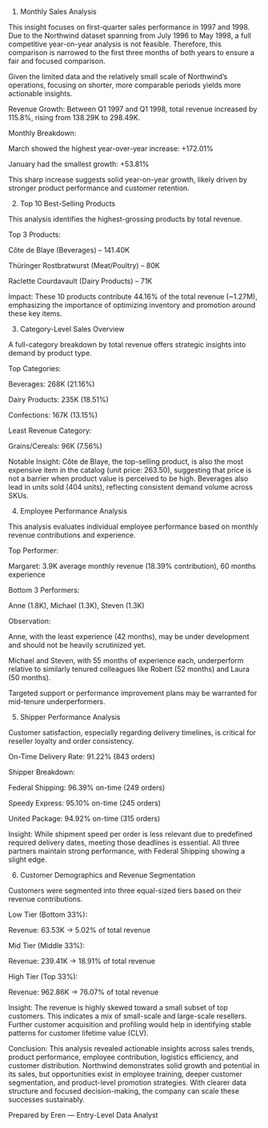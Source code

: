 1. Monthly Sales Analysis

This insight focuses on first-quarter sales performance in 1997 and 1998. Due to the Northwind dataset spanning from July 1996 to May 1998, a full competitive year-on-year analysis is not feasible. Therefore, this comparison is narrowed to the first three months of both years to ensure a fair and focused comparison.

Given the limited data and the relatively small scale of Northwind’s operations, focusing on shorter, more comparable periods yields more actionable insights.

Revenue Growth: Between Q1 1997 and Q1 1998, total revenue increased by 115.8%, rising from 138.29K to 298.49K.

Monthly Breakdown:

March showed the highest year-over-year increase: +172.01%

January had the smallest growth: +53.81%

This sharp increase suggests solid year-on-year growth, likely driven by stronger product performance and customer retention.

2. Top 10 Best-Selling Products

This analysis identifies the highest-grossing products by total revenue.

Top 3 Products:

Côte de Blaye (Beverages) – 141.40K

Thüringer Rostbratwurst (Meat/Poultry) – 80K

Raclette Courdavault (Dairy Products) – 71K

Impact: These 10 products contribute 44.16% of the total revenue (~1.27M), emphasizing the importance of optimizing inventory and promotion around these key items.

3. Category-Level Sales Overview

A full-category breakdown by total revenue offers strategic insights into demand by product type.

Top Categories:

Beverages: 268K (21.16%)

Dairy Products: 235K (18.51%)

Confections: 167K (13.15%)

Least Revenue Category:

Grains/Cereals: 96K (7.56%)

Notable Insight: Côte de Blaye, the top-selling product, is also the most expensive item in the catalog (unit price: 263.50), suggesting that price is not a barrier when product value is perceived to be high. Beverages also lead in units sold (404 units), reflecting consistent demand volume across SKUs.

4. Employee Performance Analysis

This analysis evaluates individual employee performance based on monthly revenue contributions and experience.

Top Performer:

Margaret: 3.9K average monthly revenue (18.39% contribution), 60 months experience

Bottom 3 Performers:

Anne (1.8K), Michael (1.3K), Steven (1.3K)

Observation:

Anne, with the least experience (42 months), may be under development and should not be heavily scrutinized yet.

Michael and Steven, with 55 months of experience each, underperform relative to similarly tenured colleagues like Robert (52 months) and Laura (50 months).

Targeted support or performance improvement plans may be warranted for mid-tenure underperformers.

5. Shipper Performance Analysis

Customer satisfaction, especially regarding delivery timelines, is critical for reseller loyalty and order consistency.

On-Time Delivery Rate: 91.22% (843 orders)

Shipper Breakdown:

Federal Shipping: 96.39% on-time (249 orders)

Speedy Express: 95.10% on-time (245 orders)

United Package: 94.92% on-time (315 orders)

Insight: While shipment speed per order is less relevant due to predefined required delivery dates, meeting those deadlines is essential. All three partners maintain strong performance, with Federal Shipping showing a slight edge.

6. Customer Demographics and Revenue Segmentation

Customers were segmented into three equal-sized tiers based on their revenue contributions.

Low Tier (Bottom 33%):

Revenue: 63.53K → 5.02% of total revenue

Mid Tier (Middle 33%):

Revenue: 239.41K → 18.91% of total revenue

High Tier (Top 33%):

Revenue: 962.86K → 76.07% of total revenue

Insight: The revenue is highly skewed toward a small subset of top customers. This indicates a mix of small-scale and large-scale resellers. Further customer acquisition and profiling would help in identifying stable patterns for customer lifetime value (CLV).

Conclusion:
This analysis revealed actionable insights across sales trends, product performance, employee contribution, logistics efficiency, and customer distribution. Northwind demonstrates solid growth and potential in its sales, but opportunities exist in employee training, deeper customer segmentation, and product-level promotion strategies. With clearer data structure and focused decision-making, the company can scale these successes sustainably.

Prepared by Eren — Entry-Level Data Analyst